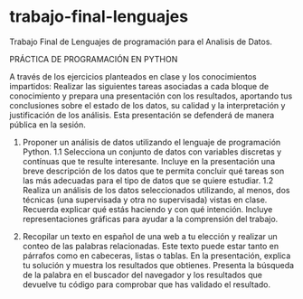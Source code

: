 # trabajo-final-lenguajes

Trabajo Final de Lenguajes de programación para el Analisis de Datos.

PRÁCTICA DE PROGRAMACIÓN EN PYTHON

A través de los ejercicios planteados en clase y los conocimientos impartidos: Realizar las
siguientes tareas asociadas a cada bloque de conocimiento y prepara una presentación
con los resultados, aportando tus conclusiones sobre el estado de los datos, su calidad y la
interpretación y justificación de los análisis. Esta presentación se defenderá de manera
pública en la sesión.

1) Proponer un análisis de datos utilizando el lenguaje de programación Python.
1.1 Selecciona un conjunto de datos con variables discretas y contínuas que te
resulte interesante. Incluye en la presentación una breve descripción de los datos
que te permita concluir qué tareas son las más adecuadas para el tipo de datos que
se quiere estudiar.
1.2 Realiza un análisis de los datos seleccionados utilizando, al menos, dos técnicas
(una supervisada y otra no supervisada) vistas en clase. Recuerda explicar qué
estás haciendo y con qué intención. Incluye representaciones gráficas para ayudar a
la comprensión del trabajo.

2) Recopilar un texto en español de una web a tu elección y realizar un conteo de
las palabras relacionadas. Este texto puede estar tanto en párrafos como en cabeceras, listas o tablas. En la
presentación, explica tu solución y muestra los resultados que obtienes. Presenta la
búsqueda de la palabra en el buscador del navegador y los resultados que devuelve
tu código para comprobar que has validado el resultado.

